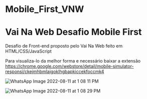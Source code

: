 # Mobile_First_VNW


# Vai Na Web Desafio Mobile First

Desafio de Front-end proposto pelo Vai Na Web feito em HTML/CSS/JavaScript

Para visualiza-lo da melhor forma e necessário baixar a extensão https://chrome.google.com/webstore/detail/mobile-simulator-responsi/ckejmhbmlajgoklhgbapkiccekfoccmk4

![WhatsApp Image 2022-08-11 at 1 08 11 PM](https://user-images.githubusercontent.com/98714001/184179797-019b02e5-bb39-4ed7-ad32-fc3bec19da0d.jpeg)

![WhatsApp Image 2022-08-11 at 1 08 29 PM](https://user-images.githubusercontent.com/98714001/184179817-c3e569a3-5b4e-4ee8-b389-3ca5f873bd5c.jpeg)
